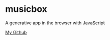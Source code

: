 # musicbox
A generative app in the browser with JavaScript

<a href="https://github.com/highhaoru">My Github</a>
